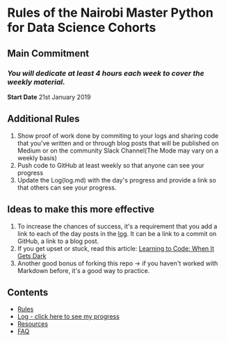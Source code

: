 # Rules of the Nairobi Master Python for Data Science Cohorts

## Main Commitment
### *You will dedicate at least 4 hours each week to cover the weekly material.*

**Start Date**
21st January 2019

## Additional Rules
1. Show proof of work done by commiting to your logs and sharing code that you've written and or through blog posts that will be published on Medium or on the community Slack Channel(The Mode may vary on a weekly basis)
2. Push code to GitHub at least weekly so that anyone can see your progress
3. Update the Log(log.md) with the day's progress and provide a link so that others can see your progress.

## Ideas to make this more effective
1. To increase the chances of success, it's a requirement that you add a link to each of the day posts in the [log](https://github.com/Python-4-DS/Cohort-1/blob/master/log.md). It can be a link to a commit on GitHub, a link to a blog post.
2. If you get upset or stuck, read this article: [Learning to Code: When It Gets Dark](https://medium.freecodecamp.org/learning-to-code-when-it-gets-dark-e485edfb58fd)
3. Another good bonus of forking this repo -> if you haven't worked with Markdown before, it's a good way to practice.

## Contents
* [Rules](https://github.com/Python-4-DS/Python4ds_cohort-1/blob/master/rules.md)
* [Log - click here to see my progress](https://github.com/Python-4-DS/Python4ds_cohort-1/blob/master/log.md)
* [Resources](https://github.com/Python-4-DS/Python4ds_cohort-1/blob/master/resources.md)
* [FAQ](https://github.com/Python-4-DS/Python4ds_cohort-1/blob/master/FAQ.md)




